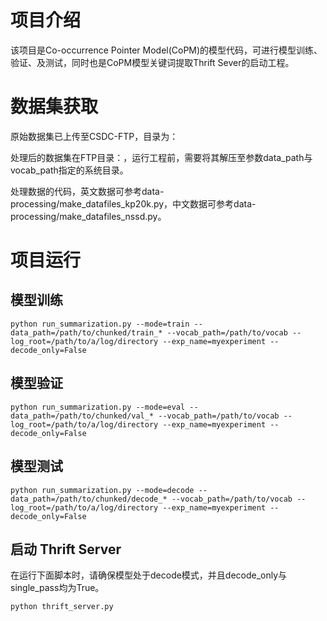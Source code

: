 # 项目介绍

该项目是Co-occurrence Pointer Model(CoPM)的模型代码，可进行模型训练、验证、及测试，同时也是CoPM模型关键词提取Thrift Sever的启动工程。

# 数据集获取

原始数据集已上传至CSDC-FTP，目录为：

处理后的数据集在FTP目录：，运行工程前，需要将其解压至参数data_path与vocab_path指定的系统目录。

处理数据的代码，英文数据可参考data-processing/make_datafiles_kp20k.py，中文数据可参考data-processing/make_datafiles_nssd.py。

# 项目运行

## 模型训练

```
python run_summarization.py --mode=train --data_path=/path/to/chunked/train_* --vocab_path=/path/to/vocab --log_root=/path/to/a/log/directory --exp_name=myexperiment --decode_only=False
```

## 模型验证

```
python run_summarization.py --mode=eval --data_path=/path/to/chunked/val_* --vocab_path=/path/to/vocab --log_root=/path/to/a/log/directory --exp_name=myexperiment --decode_only=False
```

## 模型测试

```
python run_summarization.py --mode=decode --data_path=/path/to/chunked/decode_* --vocab_path=/path/to/vocab --log_root=/path/to/a/log/directory --exp_name=myexperiment --decode_only=False
```

## 启动 Thrift Server

在运行下面脚本时，请确保模型处于decode模式，并且decode_only与single_pass均为True。

```
python thrift_server.py
```
